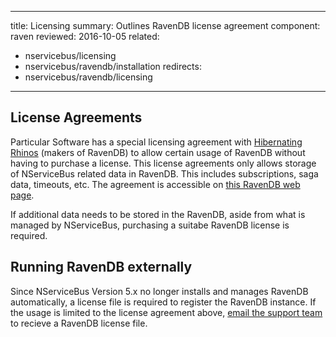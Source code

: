 ---
title: Licensing
summary: Outlines RavenDB license agreement
component: raven
reviewed: 2016-10-05
related:
 - nservicebus/licensing
 - nservicebus/ravendb/installation
 redirects:
- nservicebus/ravendb/licensing
 ---

## License Agreements

Particular Software has a special licensing agreement with [Hibernating Rhinos](https://hibernatingrhinos.com/) (makers of RavenDB) to allow certain usage of RavenDB without having to purchase a license. This license agreements only allows storage of NServiceBus related data in RavenDB. This includes subscriptions, saga data, timeouts, etc. The agreement is accessible on [this RavenDB web page](https://ravendb.net/nservicebus-and-ravendb).

If additional data needs to be stored in the RavenDB, aside from what is managed by NServiceBus, purchasing a suitabe RavenDB license is required.


## Running RavenDB externally

Since NServiceBus Version 5.x no longer installs and manages RavenDB automatically, a license file is required to register the RavenDB instance. If the usage is limited to the license agreement above, [email the support team](mailto://support@particular.net) to recieve a RavenDB license file. 
